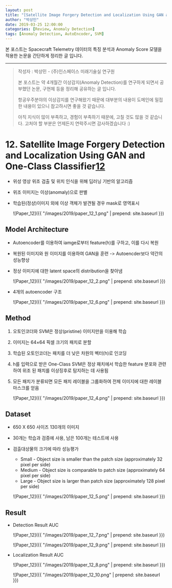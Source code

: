 ```yaml
---
layout: post
title: "[Satellite Image Forgery Detection and Localization Using GAN and One-Class Classifier] Paper Review"
author: "박상민"
date: 2019-03-25 12:00:00
categories: [Review, Anomaly Detection]
tags: [Anomaly Detection, AutoEncoder, SVM]
---
```


본 포스트는 Spacecraft Telemetry 데이터의 특징 분석과 Anomaly Score 모델을 적용한 논문을 간단하게 정리한 글 입니다.

---

> 작성자 : 박상민 - (주)인스페이스 미래기술실 연구원 
>
> 본 포스트는 약 4개월간 이상감지(Anomaly Detection)를 연구하게 되면서 공부했던 논문, 구현체 등을 정리해 공유하는 글 입니다. 
>
> 항공우주분야의 이상감지를 연구해왔기 때문에 대부분의 내용이 도메인에 밀접한 내용이 있으니 참고하시면 좋을 것 같습니다.
> 
> 아직 지식이 많이 부족하고, 경험이 부족하기 때문에, 고칠 것도 많을 것 같습니다. 고처야 할 부분은 언제든지 연락주시면 감사하겠습니다 :)


# 12. Satellite Image Forgery Detection and Localization Using GAN and One-Class Classifier[12](https://arxiv.org/pdf/1802.04881.pdf)

* 위성 영상 위조 검출 및 위치 인식을 위해 딥러닝 기반의 알고리즘 

* 위조 이미지는 이상(anomaly)으로 판별  

* 학습된(정상)이미지 외에 이상 객체가 발견될 경우 mask로 영역표시
  
  ![Paper_12]({{ "/images/2019/paper_12_1.png" | prepend: site.baseurl }})

## Model Architecture

* Autoencoder를 이용하여 iamge로부터 feature(h)를 구하고, 이를 다시 복원
* 복원된 이미지와 원 이미지를 이용하여 GAN을 훈련 -> Autoencder보다 약간의 성능향상
* 정상 이미지에 대한 latent space의 distribution을 찾아냄  

    ![Paper_12]({{ "/images/2019/paper_12_2.png" | prepend: site.baseurl }})

* 4개의 autoencoder 구조  

    ![Paper_12]({{ "/images/2019/paper_12_6.png" | prepend: site.baseurl }})

  
## Method

1. 오토인코더와 SVM은 정상(pristine) 이미지만을 이용해 학습

2. 이미지는 64×64 픽셀 크기의 패치로 분할

3. 학습된 오토인코더는 패치를 더 낮은 차원의 벡터(h)로 인코딩

4. h를 입력으로 받은 One-Class SVM은 정상 패치에서 학습한 feature 분포와 관련하여 위조 된 패치를 이상징후로 탐지하는 데 사용됨

5. 모든 패치가 분류되면 모든 패치 레이블을 그룹화하여 전체 이미지에 대한 레이블 마스크를 얻음
  
    ![Paper_12]({{ "/images/2019/paper_12_4.png" | prepend: site.baseurl }})

## Dataset

* 650 X 650 사이즈 130개의 이미지

* 30개는 학습과 검증에 사용, 남은 100개는 테스트에 사용

* 검출대상물의 크기에 따라 성능평가  
   * Small - Object size is smaller than the patch size (approximately 32 pixel per side)
   * Medium - Object size is comparable to patch size (approximately 64 pixel per side)
   * Large - Object size is larger than patch size (approximately
   128 pixel per side)  
     
    ![Paper_12]({{ "/images/2019/paper_12_5.png" | prepend: site.baseurl }})

## Result

* Detection Result AUC 
  
    ![Paper_12]({{ "/images/2019/paper_12_7.png" | prepend: site.baseurl }})


    ![Paper_12]({{ "/images/2019/paper_12_9.png" | prepend: site.baseurl }})

* Localization Result AUC 
  
    ![Paper_12]({{ "/images/2019/paper_12_8.png" | prepend: site.baseurl }})

    ![Paper_12]({{ "/images/2019/paper_12_10.png" | prepend: site.baseurl }})
